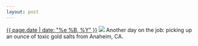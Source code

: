 ```yaml
---
layout: post
---
```


<p>
  <time><a href="/299">{{ page.date | date: "%e %B, %Y" }}</a></time>
  <a href="/299"><img src="{{ site.assets_url }}/299.jpg"/></a>
  <span>Another day on the job: picking up an ounce of toxic gold salts from Anaheim, CA.</span>
</p>
